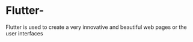 # Flutter-
Flutter is used to create a very innovative and beautiful web pages or the user interfaces
